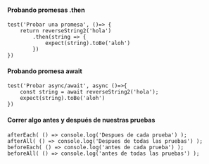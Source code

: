 #### Probando promesas .then
``` 
test('Probar una promesa', ()=> {
    return reverseString2('hola')
        .then(string => {
            expect(string).toBe('aloh')
        })
})
``` 

#### Probando promesa await
``` 
test('Probar async/await', async ()=>{
    const string = await reverseString2('hola');
    expect(string).toBe('aloh')
})
``` 

#### Correr algo antes y después de nuestras pruebas
``` 
afterEach( () => console.log('Despues de cada prueba') );
afterAll( () => console.log('Despues de todas las pruebas') );
beforeEach( () => console.log('antes de cada prueba') );
beforeAll( () => console.log('antes de todas las pruebas') );
``` 

